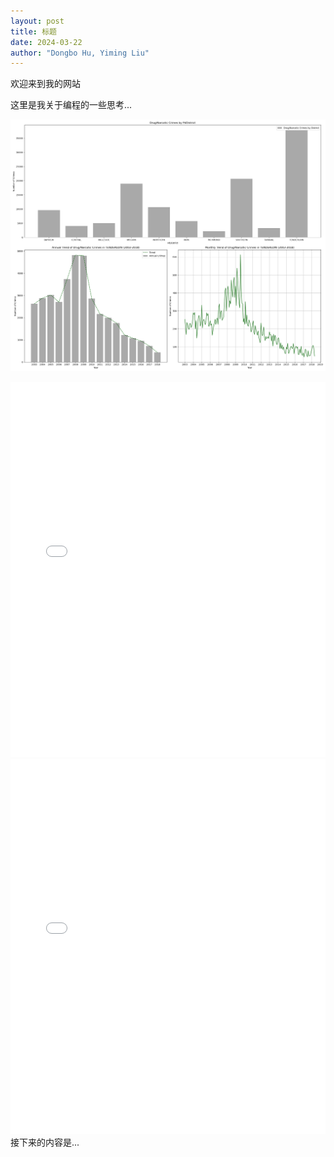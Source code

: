 ```yaml
---
layout: post
title: 标题
date: 2024-03-22
author: "Dongbo Hu, Yiming Liu"
---
```


欢迎来到我的网站

这里是我关于编程的一些思考...

![替代文本](/assets/image/Plot1.png)
<iframe src="assets/image/SF_Drug_Arrests_HeatMap.html" height="600px" width="100%" style="border:none;" allowfullscreen="allowfullscreen"></iframe>


<iframe src="assets/image/interactive_plot.html" height="600px" width="100%" style="border:none;" allowfullscreen="allowfullscreen">
</iframe>
接下来的内容是...
